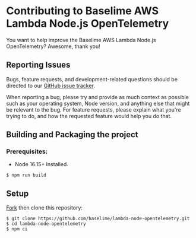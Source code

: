 # Contributing to Baselime AWS Lambda Node.js OpenTelemetry

You want to help improve the Baselime AWS Lambda Node.js OpenTelemetry? Awesome, thank you!

## Reporting Issues 

Bugs, feature requests, and development-related questions should be directed to our [GitHub issue tracker](https://github.com/baselime/lambda-node-opentelemetry/issues).

When reporting a bug, please try and provide as much context as possible such as your operating system, Node version, and anything else that might be relevant to the bug. For feature requests, please explain what you're trying to do, and how the requested feature would help you do that.

## Building and Packaging the project

### Prerequisites:

- Node 16.15+ Installed.

```shell
$ npm run build
```
 
## Setup

[Fork](https://github.com/baselime/lambda-node-opentelemetry) then clone this repository:

```
$ git clone https://github.com/baselime/lambda-node-opentelemetry.git
$ cd lambda-node-opentelemetry
$ npm ci
```
